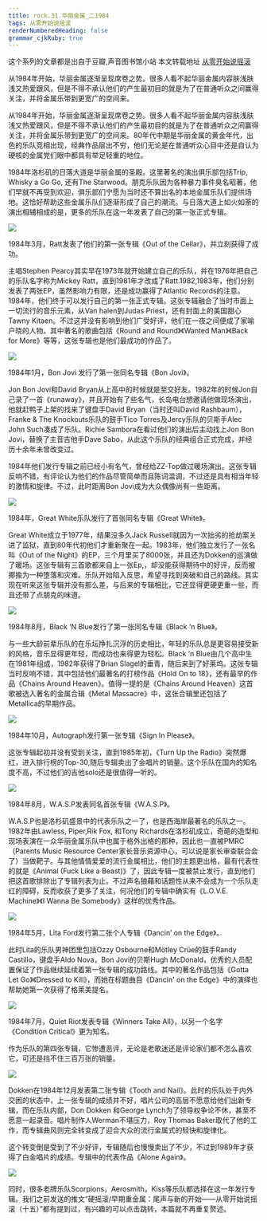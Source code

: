 ```yaml
---
title: rock.31.华丽金属_二1984
tags: 从零开始说摇滚
renderNumberedHeading: false
grammar_cjkRuby: true
---
```


这个系列的文章都是出自于豆瓣,声音图书馆小站
本文转载地址 [从零开始说摇滚](https://www.douban.com/note/698261604/)

从1984年开始，华丽金属逐渐呈现席卷之势。很多人看不起华丽金属内容肤浅肤浅又热爱跟风，但是不得不承认他们的产生最初目的就是为了在普通听众之间赢得关注，并将金属乐带到更宽广的空间来。

从1984年开始，华丽金属逐渐呈现席卷之势。很多人看不起华丽金属内容肤浅肤浅又热爱跟风，但是不得不承认他们的产生最初目的就是为了在普通听众之间赢得关注，并将金属乐带到更宽广的空间来。80年代中期是华丽金属的黄金年代，出色的乐队竞相出现，经典作品层出不穷，他们无论是在普通听众心目中还是自认为硬核的金属党们眼中都具有举足轻重的地位。

1984年洛杉矶的日落大道是华丽金属的圣殿。这里著名的演出俱乐部包括Trip, Whisky a Go Go, 还有The Starwood。朋克乐队因为各种暴力事件臭名昭著，他们早就不再受到欢迎，俱乐部们宁愿为当时还不算出名的本地金属乐队们提供场地。这恰好帮助这些金属乐队们逐渐形成了自己的潮流。与日落大道上如火如荼的演出相辅相成的是，更多的乐队在这一年发表了自己的第一张正式专辑。

![](https://raw.githubusercontent.com/OliverRen/olili_blog_img/master/rock.31.华丽金属_二1984/1637400644552.png)

1984年3月，Ratt发表了他们的第一张专辑《Out of the Cellar》，并立刻获得了成功。

主唱Stephen Pearcy其实早在1973年就开始建立自己的乐队，并在1976年把自己的乐队名字称为Mickey Ratt，直到1981年才改成了Ratt.1982,1983年，他们分别发表了两张EP，虽然影响力有限，还是成功赢得了Atlantic Records的注意。1984年，他们终于可以发行自己的第一张正式专辑。这张专辑融合了当时市面上一切流行的音乐元素，从Van halen到Judas Priest，还有封面上的美国甜心Tawny Kitaen。不过这并没有影响到他们广受好评，他们在一夜之间便成了家喻户晓的人物。其中著名的歌曲包括《Round and Round》《Wanted Man》《Back for More》等等，这张专辑也是他们最成功的作品了。

![](https://raw.githubusercontent.com/OliverRen/olili_blog_img/master/rock.31.华丽金属_二1984/1637400649037.png)

1984年1月，Bon Jovi 发行了第一张同名专辑《Bon Jovi》。

Jon Bon Jovi和David Bryan从上高中的时候就是至交好友。1982年的时候Jon自己录了一首《runaway》，并且开始有了些名气，长岛电台想邀请他做现场演出，他就赶鸭子上架的找来了键盘手David Bryan（当时还叫David Rashbaum），Franke & The Knockouts乐队的鼓手Tico Torres及Jercy乐队的贝斯手Alec John Such凑成了乐队。Richie Sambora在看过他们的演出后主动找上Jon Bon Jovi，替换了主音吉他手Dave Sabo，从此这个乐队的经典组合正式完成，并经历十余年未曾改变过。

1984年他们发行专辑之前已经小有名气，曾经给ZZ-Top做过暖场演出。这张专辑反响不错，有评论认为他们的作品尽管简单而且陈词滥调，不过还是具有相当年轻的激情和旋律。不过，此时距离Bon Jovi成为大众偶像尚有一些距离。

![](https://raw.githubusercontent.com/OliverRen/olili_blog_img/master/rock.31.华丽金属_二1984/1637400654062.png)

1984年，Great White乐队发行了首张同名专辑《Great White》。

Great White成立于1977年，结果没多久Jack Russell就因为一次拙劣的抢劫案关进了监狱，直到80年代初他们才重新聚在一起。1983年，他们独立发行了一张名叫《Out of the Night》的EP，三个月里买了8000张，并且还为Dokken的巡演做了暖场。这张专辑有三首歌都来自上一张Ep,，却没能获得期待中的好评，反而被揶揄为一种堕落和灾难。乐队开始陷入反思，希望寻找到突破和自己的路线。其实现在听来这张专辑并没有那么差，与后来的专辑相比，它还显得更硬更重一些，而且还带了点朋克的味道。

![](https://raw.githubusercontent.com/OliverRen/olili_blog_img/master/rock.31.华丽金属_二1984/1637400658501.png)

1984年8月，Black ‘N Blue发行了第一张同名专辑《Black ‘n Blue》。

与一些大龄前辈乐队的在乐坛挣扎沉浮的历史相比，年轻的乐队总是更容易接受新的风格，音乐显得更年轻，而成功也来得更为轻松。Black ‘n Blue由几个高中生在1981年组成，1982年获得了Brian Slagel的垂青，随后来到了好莱坞。这张专辑当时反响不错，其中包括他们最著名的打榜作品《Hold On to 18》，还有最早的作品《Chains Around Heaven》。值得一提的是《Chains Around Heaven》这首歌被选入著名的金属合辑《Metal Massacre》中，这张合辑里还包括了 Metallica的早期作品。

![](https://raw.githubusercontent.com/OliverRen/olili_blog_img/master/rock.31.华丽金属_二1984/1637400663731.png)

1984年10月，Autograph发行第一张专辑《Sign In Please》。

这张专辑起初并没有受到关注，直到1985年初，《Turn Up the Radio》突然爆红，进入排行榜的Top-30,随后专辑卖出了金唱片的销量。这个乐队在国内的知名度不高，不过他们的吉他solo还是很值得一听的。

![](https://raw.githubusercontent.com/OliverRen/olili_blog_img/master/rock.31.华丽金属_二1984/1637400667780.png)

1984年8月，W.A.S.P发表同名首张专辑《W.A.S.P》。

W.A.S.P也是洛杉矶盛景中的代表乐队之一了，也是西海岸最著名的乐队之一。1982年由Lawless, Piper,Rik Fox, 和Tony Richards在洛杉矶成立，奇葩的造型和现场表演在一众华丽金属乐队中也属于格外出格的那种，因此也一直被PMRC（Parents Music Resource Center家长音乐资源中心，可以说是家长审查联合会了）当做靶子。与其他情情爱爱的流行金属相比，他们的主题更出格，最有代表性的就是《Animal (Fuck Like a Beast)》了，因此专辑一度被禁止发行，直到他们把这首歌排除出了专辑列表为止。不过声名狼藉和话题性从来不会成为一个乐队走红的障碍，反而收获了更多了关注，何况他们的专辑中确实有《L.O.V.E. Machine》《I Wanna Be Somebody》这样的优秀作品。

![](https://raw.githubusercontent.com/OliverRen/olili_blog_img/master/rock.31.华丽金属_二1984/1637400672326.png)

1984年5月，Lita Ford发行第二张个人专辑《Dancin’ on the Edge》。

此时Lita的乐队男神团里包括Ozzy Osbourne和Mötley Crüe的鼓手Randy Castillo，键盘手Aldo Nova，Bon Jovi的贝斯Hugh McDonald，优秀的人员配置保证了作品继续延续着第一张专辑的成功路线。其中的著名作品包括《Gotta Let Go》《Dressed to Kill》，而她在标题曲目《Dancin' on the Edge》中的演绎也帮助她第一次获得了格莱美提名。

![](https://raw.githubusercontent.com/OliverRen/olili_blog_img/master/rock.31.华丽金属_二1984/1637400676222.png)

1984年7月，Quiet Riot发表专辑《Winners Take All》，以另一个名字《Condition Critical》更为知名。

作为乐队的第四张专辑，它惨遭恶评，无论是老歌迷还是评论家们都不怎么喜欢它，可还是挡不住三百万张的销量。

![](https://raw.githubusercontent.com/OliverRen/olili_blog_img/master/rock.31.华丽金属_二1984/1637400681793.png)

Dokken在1984年12月发表第二张专辑《Tooth and Nail》。此时的乐队处于内外交困的状态中，上一张专辑的成绩并不好，唱片公司的高层不愿意给他们出新专辑，而在乐队内部，Don Dokken 和George Lynch为了领导权争论不休，甚至不愿意一起录音。唱片制作人Werman不堪压力，Roy Thomas Baker取代了他的工作，而专辑曲风则完全转变成了迎合大众的流行金属式的轻快和旋律化。

这个转变倒是受到了不少好评，专辑随后也慢慢卖出了不少，不过到1989年才获得了白金唱片的成绩。专辑中的代表作品《Alone Again》。

![](https://raw.githubusercontent.com/OliverRen/olili_blog_img/master/rock.31.华丽金属_二1984/1637400686143.png)

同时，很多老牌乐队Scorpions，Aerosmith，Kiss等乐队都选择在这一年发行专辑。我们之前发送的推文“硬摇滚/早期重金属：尾声与新的开始——从零开始说摇滚（十五）”都有提到过，有兴趣的可以点击跳转，本篇就不再重复赘述。
